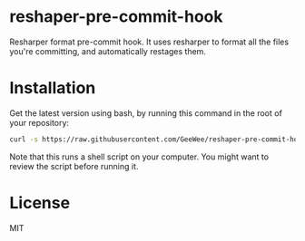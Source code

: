 # reshaper-pre-commit-hook
Resharper format pre-commit hook. It uses resharper to format all the files you're committing, and automatically restages them.

# Installation
Get the latest version using bash, by running this command in the root of your repository:
```bash
curl -s https://raw.githubusercontent.com/GeeWee/reshaper-pre-commit-hook/master/install-git-hook.sh | sh
```
Note that this runs a shell script on your computer. You might want to review the script before running it.

# License
MIT